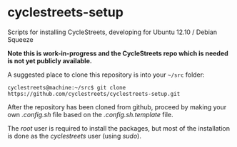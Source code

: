 cyclestreets-setup
==================

Scripts for installing CycleStreets, developing for Ubuntu 12.10 / Debian Squeeze

**Note this is work-in-progress and the CycleStreets repo which is needed is not yet publicly available.**

A suggested place to clone this repository is into your `~/src` folder:

    cyclestreets@machine:~/src$ git clone https://github.com/cyclestreets/cyclestreets-setup.git

After the repository has been cloned from github, proceed by making your own *.config.sh* file based on the *.config.sh.template* file.

The *root* user is required to install the packages, but most of the installation is done as the *cyclestreets* user (using *sudo*).
